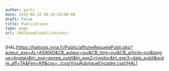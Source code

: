 ```yaml
---
author: garti
date: 2015-06-15 08:26:53+00:00
draft: false
title: Publications
type: page
url: /HAlAswad/publications/
---
```


[HAL]https://haltools.inria.fr/Public/afficheRequetePubli.php?auteur_exp=AL+ASWAD&CB_auteur=oui&CB_titre=oui&CB_article=oui&langue=Anglais&tri_exp=annee_publi&tri_exp2=typdoc&tri_exp3=date_publi&ordre_aff=TA&Fen=Aff&css=../css/VisuRubriqueEncadre.css[/HAL]
